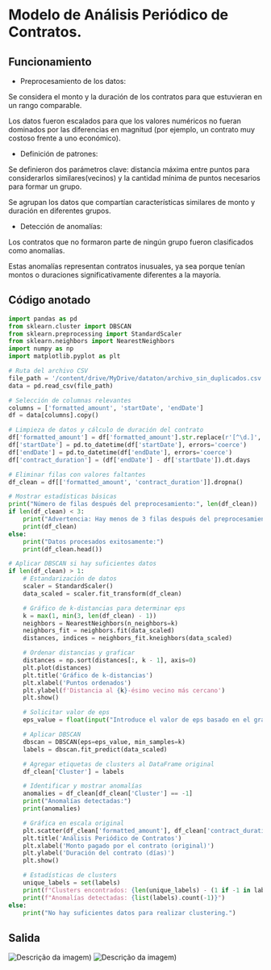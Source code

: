 <h1>Modelo de Análisis Periódico de Contratos.</h1>

<h2> Funcionamiento </h2>

* Preprocesamiento de los datos:

Se considera el monto y la duración de los contratos para que estuvieran en un rango comparable.

Los datos fueron escalados para que los valores numéricos no fueran dominados por las diferencias en magnitud (por ejemplo, un contrato muy costoso frente a uno económico).

* Definición de patrones:

Se definieron dos parámetros clave: distancia máxima entre puntos para considerarlos similares(vecinos) y la cantidad mínima de puntos necesarios para formar un grupo.

Se agrupan los datos que compartían características similares de monto y duración en diferentes grupos.

* Detección de anomalías:

Los contratos que no formaron parte de ningún grupo fueron clasificados como anomalías.

Estas anomalías representan contratos inusuales, ya sea porque tenían montos o duraciones significativamente diferentes a la mayoría.

<h2> Código anotado </h2>

```python
import pandas as pd
from sklearn.cluster import DBSCAN
from sklearn.preprocessing import StandardScaler
from sklearn.neighbors import NearestNeighbors
import numpy as np
import matplotlib.pyplot as plt

# Ruta del archivo CSV
file_path = '/content/drive/MyDrive/dataton/archivo_sin_duplicados.csv'
data = pd.read_csv(file_path)

# Selección de columnas relevantes
columns = ['formatted_amount', 'startDate', 'endDate']
df = data[columns].copy()

# Limpieza de datos y cálculo de duración del contrato
df['formatted_amount'] = df['formatted_amount'].str.replace(r'[^\d.]', '', regex=True).astype(float)
df['startDate'] = pd.to_datetime(df['startDate'], errors='coerce')
df['endDate'] = pd.to_datetime(df['endDate'], errors='coerce')
df['contract_duration'] = (df['endDate'] - df['startDate']).dt.days

# Eliminar filas con valores faltantes
df_clean = df[['formatted_amount', 'contract_duration']].dropna()

# Mostrar estadísticas básicas
print("Número de filas después del preprocesamiento:", len(df_clean))
if len(df_clean) < 3:
    print("Advertencia: Hay menos de 3 filas después del preprocesamiento. Considera revisar los datos.")
    print(df_clean)
else:
    print("Datos procesados exitosamente:")
    print(df_clean.head())

# Aplicar DBSCAN si hay suficientes datos
if len(df_clean) > 1:
    # Estandarización de datos
    scaler = StandardScaler()
    data_scaled = scaler.fit_transform(df_clean)

    # Gráfico de k-distancias para determinar eps
    k = max(1, min(3, len(df_clean) - 1))
    neighbors = NearestNeighbors(n_neighbors=k)
    neighbors_fit = neighbors.fit(data_scaled)
    distances, indices = neighbors_fit.kneighbors(data_scaled)

    # Ordenar distancias y graficar
    distances = np.sort(distances[:, k - 1], axis=0)
    plt.plot(distances)
    plt.title('Gráfico de k-distancias')
    plt.xlabel('Puntos ordenados')
    plt.ylabel(f'Distancia al {k}-ésimo vecino más cercano')
    plt.show()

    # Solicitar valor de eps
    eps_value = float(input("Introduce el valor de eps basado en el gráfico de k-distancias: "))

    # Aplicar DBSCAN
    dbscan = DBSCAN(eps=eps_value, min_samples=k)
    labels = dbscan.fit_predict(data_scaled)

    # Agregar etiquetas de clusters al DataFrame original
    df_clean['Cluster'] = labels

    # Identificar y mostrar anomalías
    anomalies = df_clean[df_clean['Cluster'] == -1]
    print("Anomalías detectadas:")
    print(anomalies)

    # Gráfica en escala original
    plt.scatter(df_clean['formatted_amount'], df_clean['contract_duration'], c=labels, cmap='viridis', marker='o')
    plt.title('Análisis Periódico de Contratos')
    plt.xlabel('Monto pagado por el contrato (original)')
    plt.ylabel('Duración del contrato (días)')
    plt.show()

    # Estadísticas de clusters
    unique_labels = set(labels)
    print(f"Clusters encontrados: {len(unique_labels) - (1 if -1 in labels else 0)}")
    print(f"Anomalías detectadas: {list(labels).count(-1)}")
else:
    print("No hay suficientes datos para realizar clustering.")

```
<h2>Salida </h2>

<img src="Captura de Tela 2024-12-08 às 17.13.18.png" alt="Descrição da imagem" style="max-width:100%; height:auto;">)
<img src="Captura de Tela 2024-12-08 às 17.13.50.png" alt="Descrição da imagem" style="max-width:100%; height:auto;">)

